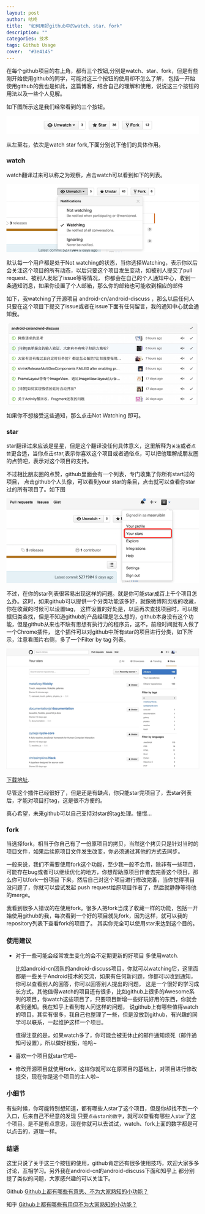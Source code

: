 ```yaml
---
layout: post
author: 咕咚
title:  "如何用好github中的watch、star、fork"
description: ""
categories: 技术
tags: Github Usage
cover:  "#3e4145"
---
```

在每个github项目的右上角，都有三个按钮,分别是watch、star、fork，但是有些刚开始使用github的同学，可能对这三个按钮的使用却不怎么了解，
包括一开始使用github的我也是如此，这篇博客，结合自己的理解和使用，说说这三个按钮的用法以及一些个人见解。


如下图所示这是我们经常看到的三个按钮。

![usage](/assets/github_usage_1.png "usage")

从左至右，依次是watch star fork,下面分别说下他们的具体作用。

### watch
watch翻译过来可以称之为观察，点击watch可以看到如下的列表。

![usage](/assets/github_usage_2.png "usage")

默认每一个用户都是处于Not watching的状态，当你选择Watching，表示你以后会关注这个项目的所有动态，以后只要这个项目发生变动，如被别人提交了pull request、被别人发起了issue等等情况，
你都会在自己的个人通知中心，收到一条通知消息，如果你设置了个人邮箱，那么你的邮箱也可能收到相应的邮件

如下，我watching了开源项目 android-cn/android-discuss ，那么以后任何人只要在这个项目下提交了issue或者在issue下面有任何留言，我的通知中心就会通知我。


![usage](/assets/github_usage_3.jpg "usage")


如果你不想接受这些通知，那么点击Not Watching 即可。


### star
star翻译过来应该是星星，但是这个翻译没任何具体意义，这里解释为`关注`或者`点赞`更合适，当你点击star,表示你喜欢这个项目或者通俗点，可以把他理解成朋友圈的点赞吧，表示对这个项目的支持。

不过相比朋友圈的点赞，github里面会有一个列表，专门收集了你所有start过的项目，
点击github个人头像，可以看到your star的条目，点击就可以查看你star过的所有项目了。如下图


![usage](/assets/github_usage_4.png "usage")


不过，在你的star列表很容易出现这样的问题。就是你可能star成百上千个项目怎么办。这时，如果github可以提供一个分类功能该多好，就像微博网页版的收藏，你在收藏的时候可以设置tag，
这样设置的好处是，以后再次查找项目时，可以根据归类查找，但是不知道github的产品经理是怎么想的，github本身没有这个功能，但是github从来也不缺有思想有执行力的程序员，这不，前段时间就有人做了一个Chrome插件，
这个插件可以对github中所有star的项目进行分类，如下所示，注意看图片右侧，多了一个Filter by tag 列表。


![usage](/assets/github_usage_5.webp "usage")



[下载地址](https://chrome.google.com/webstore/detail/github-stars-tagger/aaihhjepepgajmehjdmfkofegfddcabc).

尽管这个插件已经很好了，但是还是有缺点，你只能star完项目了，去star列表后，才能对项目打tag，这是很不方便的。

真心希望，未来github可以自己支持对star的tag处理。憧憬...


### fork
当选择fork，相当于你自己有了一份原项目的拷贝，当然这个拷贝只是针对当时的项目文件，如果后续原项目文件发生改变，你必须通过其他的方式去同步。

一般来说，我们不需要使用fork这个功能，至少我一般不会用，除非有一些项目，可能存在bug或者可以继续优化的地方，你想帮助原项目作者去完善这个项目，那么你可以fork一份项目
下来，然后自己对这个项目进行修改完善，当你觉得项目没问题了，你就可以尝试发起 push request给原项目作者了，然后就静静等待他的merge。

我看到很多人错误的在使用fork。很多人把fork当成了收藏一样的功能，包括一开始使用github的我，每次看到一个好的项目就先fork，因为这样，就可以我的repository列表下查看fork的项目了。
其实你完全可以使用star来达到这个目的。

### 使用建议

* 对于一些可能会经常发生变化的会不定期更新的好项目 多使用watch.

  比如android-cn团队的android-discuss项目，你就可以watching它，这里面都是一些关于Android技术的交流，如果有任何新问题，你都可以收到通知，你可以查看别人的回答，你可以回答别人提出的问题，
  这是一个很好的学习成长方式。其他值得watch的项目还有很多，比如github上很多的Awesome系列的项目，你watch这些项目了，只要项目新增一些好玩好用的东西，你就会收到通知。我在知乎上看到有人问这样的问题，
  说github上有哪些值得watch的项目，其实有很多，我自己也整理了一些，但是没放到github，有兴趣的同学可以联系，一起维护这样一个项目。
  
  值得注意的是，如果watch多了，你可能会被无休止的邮件通知烦死（邮件通知可设置），所以做好权衡，哈哈~
   
* 喜欢一个项目就star它吧~
* 修改开源项目就使用fork，这样你就可以在原项目的基础上，对项目进行修改提交，现在你是这个项目的主人啦~

### 小细节

  有些时候，你可能特别想知道，都有哪些人star了这个项目，但是你却找不到一个入口，后来自己不经意的发现
  只要`点击star的数字`，就可以查看有哪些人star了这个项目。是不是有点意思，现在你就可以去试试，watch、fork上面的数字都是可以点击的，道理一样。 
  
### 结语  
  
  这里只说了关于这三个按钮的使用，github肯定还有很多使用技巧，欢迎大家多多讨论，互相学习。另外我在android-cn的android-discuss下面和知乎上
  都分别提了类似的问题，大家感兴趣的可以关注下。
  
  Github [Github上都有哪些有意思、不为大家熟知的小功能？](https://github.com/android-cn/android-discuss/issues/283)
    
  知乎 [Github上都有哪些有用但不为大家熟知的小功能？](http://www.zhihu.com/question/36974348)
  
  

